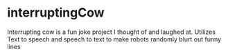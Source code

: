 # interruptingCow
Interrupting cow is a fun joke project I thought of and laughed at. Utilizes Text to speech and speech to text to make robots randomly blurt out funny lines
